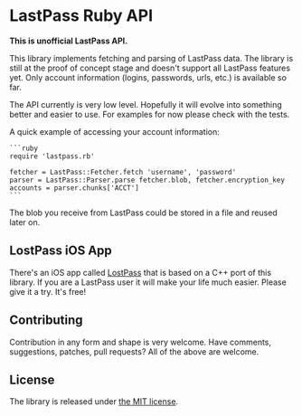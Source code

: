 LastPass Ruby API
=================

**This is unofficial LastPass API.**

This library implements fetching and parsing of LastPass data.  The library is still at the proof of
concept stage and doesn't support all LastPass features yet.  Only account information (logins,
passwords, urls, etc.) is available so far.

The API currently is very low level.  Hopefully it will evolve into something better and easier to
use.  For examples for now please check with the tests.

A quick example of accessing your account information:

    ```ruby
    require 'lastpass.rb'

    fetcher = LastPass::Fetcher.fetch 'username', 'password'
    parser = LastPass::Parser.parse fetcher.blob, fetcher.encryption_key
    accounts = parser.chunks['ACCT']
    ```

The blob you receive from LastPass could be stored in a file and reused later on.


LostPass iOS App
----------------

There's an iOS app called [LostPass](http://detunized.net/lostpass/) that is based on a C++ port of
this library.  If you are a LastPass user it will make your life much easier.  Please give it a try.
It's free!


Contributing
------------

Contribution in any form and shape is very welcome.  Have comments, suggestions, patches, pull
requests?  All of the above are welcome.


License
-------

The library is released under [the MIT license](http://www.opensource.org/licenses/mit-license.php).
